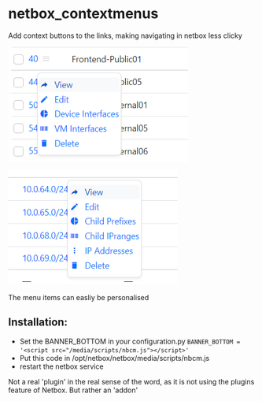 # netbox_contextmenus
Add context buttons to the links, making navigating in netbox less clicky

![nbcm1](docs/nbcm1.png)

![nbcm2](docs/nbcm2.png)

The menu items can easliy be personalised

## Installation:

- Set the BANNER_BOTTOM in your configuration.py   ```BANNER_BOTTOM = '<script src="/media/scripts/nbcm.js"></script>'```
- Put this code in /opt/netbox/netbox/media/scripts/nbcm.js
- restart the netbox service

Not a real 'plugin' in the real sense of the word, as it is not using the plugins feature of Netbox.
But rather an 'addon' 
